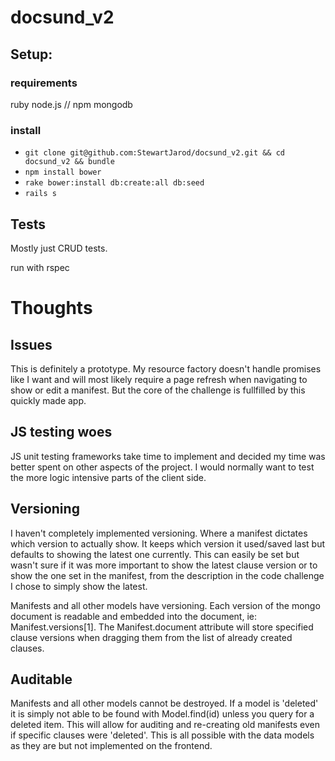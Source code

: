 # docsund_v2

## Setup:
### requirements
ruby
node.js // npm
mongodb

### install
- ```git clone git@github.com:StewartJarod/docsund_v2.git && cd docsund_v2 && bundle```
- ```npm install bower```
- ```rake bower:install db:create:all db:seed```
- ```rails s```

## Tests
Mostly just CRUD tests.

run with rspec

# Thoughts

## Issues
This is definitely a prototype. My resource factory doesn't handle promises like I want and will most likely require a page refresh when navigating to show or edit a manifest. But the core of the challenge is fullfilled by this quickly made app.

## JS testing woes
JS unit testing frameworks take time to implement and decided my time was better spent on other aspects of the project. I would normally want to test the more logic intensive parts of the client side.

## Versioning
I haven't completely implemented versioning. Where a manifest dictates which version to actually show. It keeps which version it used/saved last but defaults to showing the latest one currently. This can easily be set but wasn't sure if it was more important to show the latest clause version or to show the one set in the manifest, from the description in the code challenge I chose to simply show the latest.

Manifests and all other models have versioning. Each version of the mongo document is readable and embedded into the document, ie: Manifest.versions[1]. The Manifest.document attribute will store specified clause versions when dragging them from the list of already created clauses.

## Auditable
Manifests and all other models cannot be destroyed. If a model is 'deleted' it is simply not able to be found with Model.find(id) unless you query for a deleted item. This will allow for auditing and re-creating old manifests even if specific clauses were 'deleted'. This is all possible with the data models as they are but not implemented on the frontend.

